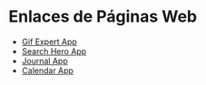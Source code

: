# Enlaces de Páginas Web

- [Gif Expert App](https://gif-expert-joset.netlify.app/)
- [Search Hero App](https://search-hero-app-joset.netlify.app/marvel)
- [Journal App](https://journal-app-joset.netlify.app/auth/login)
- [Calendar App](backend-mern-calendar-production-49ec.up.railway.app)

